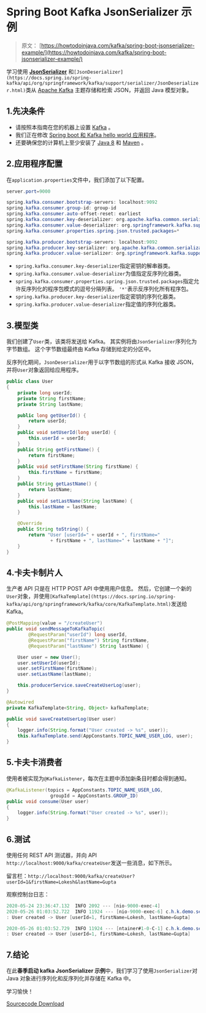 # Spring Boot Kafka JsonSerializer 示例

> 原文： [https://howtodoinjava.com/kafka/spring-boot-jsonserializer-example/](https://howtodoinjava.com/kafka/spring-boot-jsonserializer-example/)

学习使用 **[JsonSerializer](https://docs.spring.io/spring-kafka/api/org/springframework/kafka/support/serializer/JsonSerializer.html)** 和`[JsonDeserializer](https://docs.spring.io/spring-kafka/api/org/springframework/kafka/support/serializer/JsonDeserializer.html)`类从 [Apache Kafka](https://howtodoinjava.com/kafka/tutorial-introduction/) 主题存储和检索 JSON，并返回 Java 模型对象。

## 1.先决条件

*   请按照本指南在您的机器上设置 [Kafka](https://howtodoinjava.com/kafka/getting-started-windows-10/) 。
*   我们正在修改 [Spring boot 和 Kafka hello world 应用程序](https://howtodoinjava.com/kafka/spring-boot-with-kafka/)。
*   还要确保您的计算机上至少安装了 [Java 8](https://howtodoinjava.com/java/basics/jdk-jre-jvm/#downloads) 和 [Maven](https://howtodoinjava.com/maven/how-to-install-maven-on-windows/) 。

## 2.应用程序配置

在`application.properties`文件中，我们添加了以下配置。

```java
server.port=9000

spring.kafka.consumer.bootstrap-servers: localhost:9092
spring.kafka.consumer.group-id: group-id
spring.kafka.consumer.auto-offset-reset: earliest
spring.kafka.consumer.key-deserializer: org.apache.kafka.common.serialization.StringDeserializer
spring.kafka.consumer.value-deserializer: org.springframework.kafka.support.serializer.JsonDeserializer
spring.kafka.consumer.properties.spring.json.trusted.packages=*

spring.kafka.producer.bootstrap-servers: localhost:9092
spring.kafka.producer.key-serializer: org.apache.kafka.common.serialization.StringSerializer
spring.kafka.producer.value-serializer: org.springframework.kafka.support.serializer.JsonSerializer

```

*   `spring.kafka.consumer.key-deserializer`指定密钥的解串器类。
*   `spring.kafka.consumer.value-deserializer`为值指定反序列化器类。
*   `spring.kafka.consumer.properties.spring.json.trusted.packages`指定允许反序列化的程序包模式的逗号分隔列表。 `'*'`表示反序列化所有程序包。
*   `spring.kafka.producer.key-deserializer`指定密钥的序列化器类。
*   `spring.kafka.producer.value-deserializer`指定值的序列化器类。

## 3.模型类

我们创建了`User`类，该类将发送给 Kafka。 其实例将由`JsonSerializer`序列化为字节数组。 这个字节数组最终由 Kafka 存储到给定的分区中。

反序列化期间，`JsonDeserializer`用于以字节数组的形式从 Kafka 接收 JSON，并将`User`对象返回给应用程序。

```java
public class User 
{
	private long userId;
    private String firstName;
    private String lastName;

	public long getUserId() {
		return userId;
	}
	public void setUserId(long userId) {
		this.userId = userId;
	}
	public String getFirstName() {
		return firstName;
	}
	public void setFirstName(String firstName) {
		this.firstName = firstName;
	}
	public String getLastName() {
		return lastName;
	}
	public void setLastName(String lastName) {
		this.lastName = lastName;
	}

	@Override
	public String toString() {
		return "User [userId=" + userId + ", firstName=" 
		        + firstName + ", lastName=" + lastName + "]";
	}
}

```

## 4.卡夫卡制片人

生产者 API 只是在 HTTP POST API 中使用用户信息。 然后，它创建一个新的`User`对象，并使用`[KafkaTemplate](https://docs.spring.io/spring-kafka/api/org/springframework/kafka/core/KafkaTemplate.html)`发送给 Kafka。

```java
@PostMapping(value = "/createUser")
public void sendMessageToKafkaTopic(
		@RequestParam("userId") long userId, 
		@RequestParam("firstName") String firstName,
		@RequestParam("lastName") String lastName) {

	User user = new User();
	user.setUserId(userId);
	user.setFirstName(firstName);
	user.setLastName(lastName);

	this.producerService.saveCreateUserLog(user);
}

```

```java
@Autowired
private KafkaTemplate<String, Object> kafkaTemplate;

public void saveCreateUserLog(User user) 
{
	logger.info(String.format("User created -> %s", user));
	this.kafkaTemplate.send(AppConstants.TOPIC_NAME_USER_LOG, user);
}

```

## 5.卡夫卡消费者

使用者被实现为`@KafkaListener`，每次在主题中添加新条目时都会得到通知。

```java
@KafkaListener(topics = AppConstants.TOPIC_NAME_USER_LOG, 
				groupId = AppConstants.GROUP_ID)
public void consume(User user) 
{
	logger.info(String.format("User created -> %s", user));
}

```

## 6.测试

使用任何 REST API 测试器，并向 API `http://localhost:9000/kafka/createUser`发送一些消息，如下所示。

留言栏：`http://localhost:9000/kafka/createUser?userId=1&firstName=Lokesh&lastName=Gupta`

观察控制台日志：

```java
2020-05-24 23:36:47.132  INFO 2092 --- [nio-9000-exec-4] 
2020-05-26 01:03:52.722  INFO 11924 --- [nio-9000-exec-6] c.h.k.demo.service.KafKaProducerService  
: User created -> User [userId=1, firstName=Lokesh, lastName=Gupta]

2020-05-26 01:03:52.729  INFO 11924 --- [ntainer#1-0-C-1] c.h.k.demo.service.KafKaConsumerService  
: User created -> User [userId=1, firstName=Lokesh, lastName=Gupta]

```

## 7.结论

在此**春季启动 kafka JsonSerializer 示例**中，我们学习了使用`JsonSerializer`对 Java 对象进行序列化和反序列化并存储在 Kafka 中。

学习愉快！

[Sourcecode Download](https://github.com/lokeshgupta1981/Kafka-Tutorials)